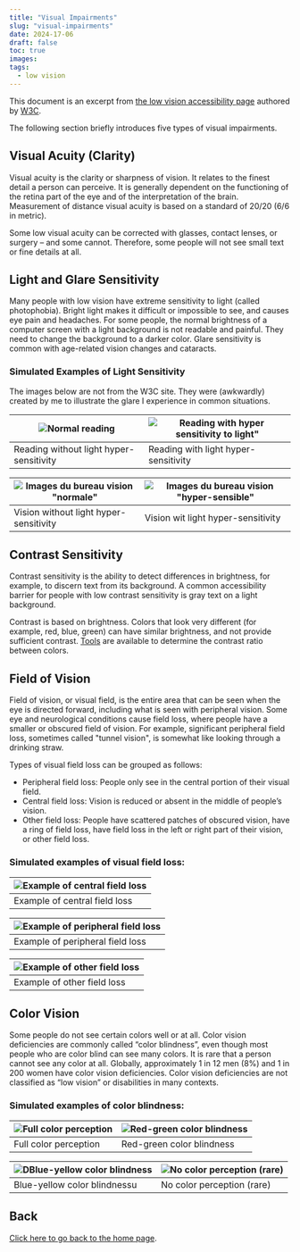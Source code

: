 ```yaml
---
title: "Visual Impairments"
slug: "visual-impairments"
date: 2024-17-06
draft: false
toc: true
images:
tags:
  - low vision
---
```



This document is an excerpt from [the low vision accessibility page](https://w3c.github.io/low-vision-a11y-tf/requirements.html#visual-impairments) authored by [W3C](https://en.wikipedia.org/wiki/World_Wide_Web_Consortium).

The following section briefly introduces five types of visual impairments.

## Visual Acuity (Clarity)

Visual acuity is the clarity or sharpness of vision. It relates to the finest detail a person can perceive. It is generally dependent on the functioning of the retina part of the eye and of the interpretation of the brain. Measurement of distance visual acuity is based on a standard of 20/20 (6/6 in metric).

Some low visual acuity can be corrected with glasses, contact lenses, or surgery – and some cannot. Therefore, some people will not see small text or fine details at all.

## Light and Glare Sensitivity

Many people with low vision have extreme sensitivity to light (called photophobia). Bright light makes it difficult or impossible to see, and causes eye pain and headaches. For some people, the normal brightness of a computer screen with a light background is not readable and painful. They need to change the background to a darker color. Glare sensitivity is common with age-related vision changes and cataracts.

### Simulated Examples of Light Sensitivity
The images below are not from the W3C site. They were (awkwardly) created by me to illustrate the glare I experience in common situations.

|![Normal reading](/vision/book-sample-normal.png)|![Reading with hyper sensitivity to light"](/vision/book-sample-blinded.png)|
|---|---|
|Reading without light hyper-sensitivity|Reading with light hyper-sensitivity|

|![Images du bureau vision "normale"](/vision/cat-on-desk-normal.png)|![Images du bureau vision "hyper-sensible"](/vision/cat-on-desk-blinded.png)|
|---|---|
|Vision without light hyper-sensitivity|Vision wit light hyper-sensitivity|

## Contrast Sensitivity

Contrast sensitivity is the ability to detect differences in brightness, for example, to discern text from its background. A common accessibility barrier for people with low contrast sensitivity is gray text on a light background.

Contrast is based on brightness. Colors that look very different (for example, red, blue, green) can have similar brightness, and not provide sufficient contrast. [Tools](https://www.w3.org/TR/UNDERSTANDING-WCAG20/visual-audio-contrast7.html#visual-audio-contrast7-resources-head) are available to determine the contrast ratio between colors.

## Field of Vision

Field of vision, or visual field, is the entire area that can be seen when the eye is directed forward, including what is seen with peripheral vision. Some eye and neurological conditions cause field loss, where people have a smaller or obscured field of vision. For example, significant peripheral field loss, sometimes called "tunnel vision", is somewhat like looking through a drinking straw.

Types of visual field loss can be grouped as follows:

* Peripheral field loss: People only see in the central portion of their visual field.
* Central field loss: Vision is reduced or absent in the middle of people’s vision.
* Other field loss: People have scattered patches of obscured vision, have a ring of field loss, have field loss in the left or right part of their vision, or other field loss.

### Simulated examples of visual field loss:

|![Example of central field loss](/vision/perte-champ-visuel-central.png)|
|---|
|Example of central field loss|

|![Example of peripheral field loss](/vision/perte-champ-visuel-peripherique.png)|
|---|
|Example of peripheral field loss|

|![Example of other field loss](/vision/perte-champ-visuel-tachete.png)|
|---|
|Example of other field loss|

## Color Vision

Some people do not see certain colors well or at all. Color vision deficiencies are commonly called “color blindness”, even though most people who are color blind can see many colors. It is rare that a person cannot see any color at all. Globally, approximately 1 in 12 men (8%) and 1 in 200 women have color vision deficiencies. Color vision deficiencies are not classified as “low vision” or disabilities in many contexts.

### Simulated examples of color blindness:
|![Full color perception](/vision/full_color.png)|![Red-green color blindness](/vision/protanopia.png)|
|----|----|
|Full color perception|Red-green color blindness|

|![DBlue-yellow color blindness](/vision/tritanopia.png)|![No color perception (rare)](/vision/achromatopsia.png)|
|----|----|
|Blue-yellow color blindnessu|No color perception (rare)|

## Back
[Click here to go back to the home page](..).
